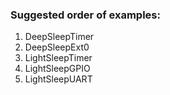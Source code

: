### Suggested order of examples:

1. DeepSleepTimer
2. DeepSleepExt0
3. LightSleepTimer
4. LightSleepGPIO
5. LightSleepUART
